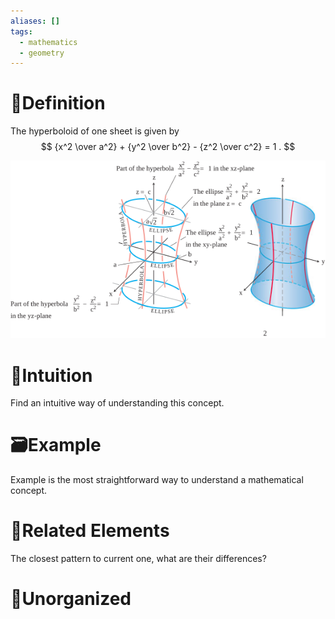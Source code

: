 ```yaml
---
aliases: []
tags:
  - mathematics
  - geometry
---
```



# 📝Definition
The hyperboloid of one sheet is given by
$$
{x^2 \over a^2} + {y^2 \over b^2} - {z^2 \over c^2} = 1 .
$$

![|600](../assets/hyperboloid_of_one_sheet.svg)


# 🧠Intuition
Find an intuitive way of understanding this concept.

# 🗃Example
Example is the most straightforward way to understand a mathematical concept.

# 🌱Related Elements
The closest pattern to current one, what are their differences?


# 🍂Unorganized